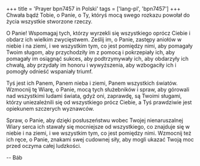 +++
title = 'Prayer bpn7457 in Polski'
tags = ['lang-pl', 'bpn7457']
+++
Chwała bądź Tobie, o Panie, o Ty, któryś mocą swego rozkazu powołał do życia wszystkie stworzone rzeczy.
    
O Panie! Wspomagaj tych, którzy wyrzekli się wszystkiego oprócz Ciebie i obdarz ich wielkim zwycięstwem. Ześlij im, o Panie, zastępy aniołów w niebie i na ziemi, i we wszystkim tym, co jest pomiędzy nimi, aby pomagały Twoim sługom, aby przychodziły im z pomocą i pokrzepiały ich, aby pomagały im osiągnąć sukces, aby podtrzymywały ich, aby obdarzyły ich chwałą, aby przydały im honoru i wywyższenia, aby wzbogaciły ich i pomogły odnieść wspaniały triumf.
    
Tyś jest ich Panem, Panem nieba i ziemi, Panem wszystkich światów. Wzmocnij tę Wiarę, o Panie, mocą tych służebników i spraw, aby górowali nad wszystkimi ludami świata, gdyż oni, zaprawdę, są Twoimi sługami, którzy uniezależnili się od wszystkiego prócz Ciebie, a Tyś prawdziwie jest opiekunem szczerych wyznawców.
    
Spraw, o Panie, aby dzięki posłuszeństwu wobec Twojej nienaruszalnej Wiary serca ich stawały się mocniejsze od wszystkiego, co znajduje się w niebie i na ziemi, i we wszystkim tym, co jest pomiędzy nimi. Wzmocnij też ich ręce, o Panie, znakami swej cudownej siły, aby mogli ukazać Twoją moc przed oczyma całej ludzkości.

-- Báb
